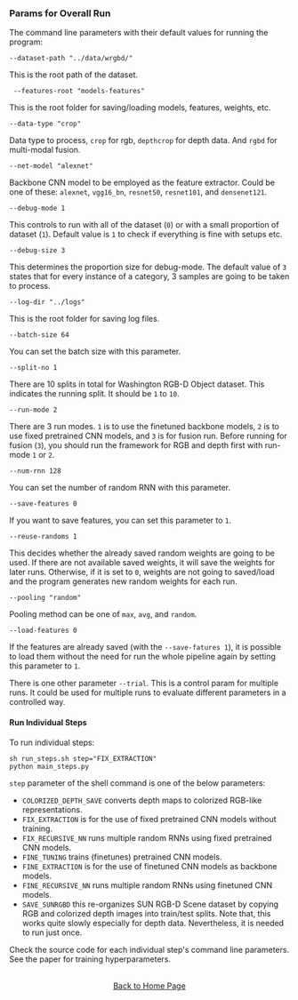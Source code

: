 ### Params for Overall Run
The command line parameters with their default values for running the program:<br/>
```
--dataset-path "../data/wrgbd/" 
```
This is the root path of the dataset. <br/>

```
 --features-root "models-features" 
```
This is the root folder for saving/loading models, features, weights, etc.<br/>

```
--data-type "crop" 
```
Data type to process, `crop` for rgb, `depthcrop` for depth data. And `rgbd` for multi-modal fusion. <br/>

```
--net-model "alexnet" 
```
Backbone CNN model to be employed as the feature extractor. Could be one of these: `alexnet`, `vgg16_bn`, `resnet50`, `resnet101`, and `densenet121`. <br/>

```
--debug-mode 1 
```
This controls to run with all of the dataset (`0`) or with a small proportion of dataset (`1`). Default value is `1` to check if everything is fine with setups etc.<br/>

```
--debug-size 3 
```
This determines the proportion size for debug-mode. The default value of `3` states that for every instance of a category, 3 samples are going to be taken to process.<br/>

```
--log-dir "../logs" 
```
This is the root folder for saving log files.<br/>

```
--batch-size 64 
```
You can set the batch size with this parameter.<br/>

```
--split-no 1 
```
There are 10 splits in total for Washington RGB-D Object dataset. This indicates the running split. It should be `1` to `10`.<br/>

```
--run-mode 2 
```
There are 3 run modes. `1` is to use the finetuned backbone models, `2` is to use fixed pretrained CNN models, and `3` is for fusion run. Before running for fusion (`3`), you should run the framework for RGB and depth first with run-mode `1` or `2`.<br/>

```
--num-rnn 128 
```
You can set the number of random RNN with this parameter.<br/>

```
--save-features 0 
```
If you want to save features, you can set this parameter to `1`.<br/>

```
--reuse-randoms 1 
```
This decides whether the already saved random weights are going to be used. If there are not available saved weights, it will save the weights for later runs. Otherwise, if it is set to `0`, weights are not going to saved/load and the program generates new random weights for each run.<br/>

```
--pooling "random"  
```
Pooling method can be one of `max`, `avg`, and `random`.<br/>

```
--load-features 0  
```
If the features are already saved (with the `--save-fatures 1`), it is possible to load them without the need for run the whole pipeline again by setting this parameter to `1`.<br/>

There is one other parameter `--trial`. This is a control param for multiple runs. It could be used for multiple runs to evaluate different parameters in a controlled way. 


#### Run Individual Steps
To run individual steps:<br/>
```
sh run_steps.sh step="FIX_EXTRACTION"
python main_steps.py
```
`step` parameter of the shell command is one of the below parameters: <br/>

- `COLORIZED_DEPTH_SAVE` converts depth maps to colorized RGB-like representations. <br/>
- `FIX_EXTRACTION` is for the use of fixed pretrained CNN models without training. <br/>
- `FIX_RECURSIVE_NN` runs multiple random RNNs using fixed pretrained CNN models. <br/>
- `FINE_TUNING` trains (finetunes) pretrained CNN models. <br/>
- `FINE_EXTRACTION` is for the use of finetuned CNN models as backbone models. <br/>
- `FINE_RECURSIVE_NN` runs multiple random RNNs using finetuned CNN models. <br/>
- `SAVE_SUNRGBD` this re-organizes SUN RGB-D Scene dataset by copying RGB and colorized depth images into train/test splits. Note that, this works quite slowly especially for depth data. Nevertheless, it is needed to run just once. <br/>

Check the source code for each individual step's command line parameters. See the paper for training hyperparameters.
<br/><br/>

<p align="center">
      <a href="https://github.com/acaglayan/CNN_randRNN">Back to Home Page</a>
 </p>
